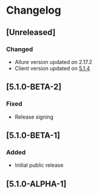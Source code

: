 # Changelog

## [Unreleased]
### Changed
- Allure version updated on 2.17.2
- Client version updated on [5.1.4](https://github.com/reportportal/client-java/releases/tag/5.1.4)

## [5.1.0-BETA-2]
### Fixed
- Release signing

## [5.1.0-BETA-1]
### Added
- Initial public release

## [5.1.0-ALPHA-1]
